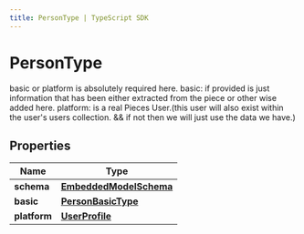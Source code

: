 ```yaml
---
title: PersonType | TypeScript SDK
---
```



# PersonType

basic or platform is absolutely required here. basic: if provided is just information that has been either extracted from the piece or other wise added here. platform: is a real Pieces User.(this user will also exist within the user\'s users collection. && if not then we will just use the data we have.)

## Properties

Name | Type
------------ | -------------
**schema** | [**EmbeddedModelSchema**](EmbeddedModelSchema)
**basic** | [**PersonBasicType**](PersonBasicType)
**platform** | [**UserProfile**](UserProfile)


